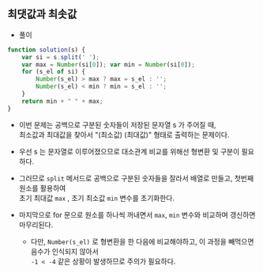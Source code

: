 ## 최댓값과 최솟값   
- 풀이   

```javascript    
function solution(s) {
    var si = s.split(' ');
    var max = Number(si[0]); var min = Number(si[0]);
    for (s_el of si) {
        Number(s_el) > max ? max = s_el : '';
        Number(s_el) < min ? min = s_el : '';
    }
    return min + " " + max;
}
```   
- 이번 문제는 공백으로 구분된 숫자들이 저장된 문자열 s 가 주어질 때,    
  최소값과 최대값을 찾아서 "(최소값) (최대값)" 형태로 출력하는 문제이다.    
  
- 우선 s 는 문자열로 이루어졌으므로 대소관계 비교를 위해선 형변환 및 구분이 필요하다.    

- 그러므로 `split` 메서드로 공백으로 구분된 숫자들을 잘라서 배열로 만들고, 첫번째 원소를 활용하여   
  초기 최대값 `max` , 초기 최소값 `min` 변수를 초기화한다.    
  
- 마지막으로 for 문으로 원소를 하나씩 꺼내면서 `max`, `min` 변수와 비교하며 갱신하면 마무리된다.        
  - 다만, `Number(s_el)` 로 형변환을 한 다음에 비교해야하고, 이 과정을 빼먹으면 음수가 인식되지 않아서    
    `-1 < -4` 같은 상황이 발생하므로 주의가 필요하다.    
    
 

